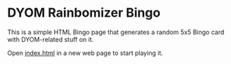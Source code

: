 # DYOM Rainbomizer Bingo

This is a simple HTML Bingo page that generates a random 5x5 Bingo card with DYOM-related stuff on it.

Open [index.html](index.html) in a new web page to start playing it.

